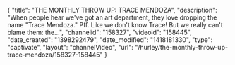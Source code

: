 {
    "title": "THE MONTHLY THROW UP: TRACE MENDOZA",
    "description": "When people hear we've got an art department, they love dropping the name \"Trace Mendoza.\" Pff. Like we don't know Trace! But we really can't blame them: the...",
    "channelid": "158327",
    "videoid": "158445",
    "date_created": "1398292479",
    "date_modified": "1418181330",
    "type": "captivate",
    "layout": "channelVideo",
    "url": "\/hurley\/the-monthly-throw-up-trace-mendoza\/158327-158445"
}